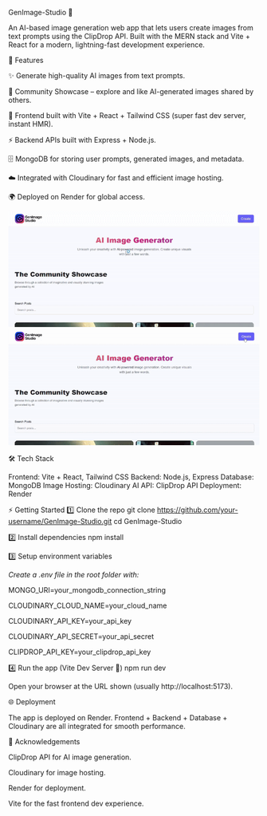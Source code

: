 GenImage-Studio 🎨

An AI-based image generation web app that lets users create images from text prompts using the ClipDrop API.
Built with the MERN stack and Vite + React for a modern, lightning-fast development experience.

🚀 Features

✨ Generate high-quality AI images from text prompts.

🎨 Community Showcase – explore and like AI-generated images shared by others.

📱 Frontend built with Vite + React + Tailwind CSS (super fast dev server, instant HMR).

⚡ Backend APIs built with Express + Node.js.

🗄️ MongoDB for storing user prompts, generated images, and metadata.

☁️ Integrated with Cloudinary for fast and efficient image hosting.

🌍 Deployed on Render for global access.

![App Demo](assets/demo.gif)
![App Demo](assets/create.gif)


🛠️ Tech Stack

Frontend: Vite + React, Tailwind CSS
Backend: Node.js, Express
Database: MongoDB
Image Hosting: Cloudinary
AI API: ClipDrop API
Deployment: Render

⚡ Getting Started
1️⃣ Clone the repo
git clone https://github.com/your-username/GenImage-Studio.git
cd GenImage-Studio

2️⃣ Install dependencies
npm install

3️⃣ Setup environment variables

*Create a .env file in the root folder with:*

MONGO_URI=your_mongodb_connection_string

CLOUDINARY_CLOUD_NAME=your_cloud_name

CLOUDINARY_API_KEY=your_api_key

CLOUDINARY_API_SECRET=your_api_secret

CLIPDROP_API_KEY=your_clipdrop_api_key

4️⃣ Run the app (Vite Dev Server 🚀)
npm run dev


Open your browser at the URL shown (usually http://localhost:5173).

🌐 Deployment

The app is deployed on Render.
Frontend + Backend + Database + Cloudinary are all integrated for smooth performance.

🙌 Acknowledgements

ClipDrop API
 for AI image generation.

Cloudinary
 for image hosting.

Render
 for deployment.

Vite
 for the fast frontend dev experience.
